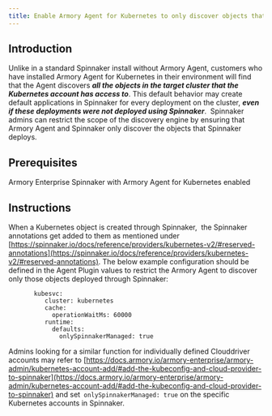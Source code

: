 ```yaml
---
title: Enable Armory Agent for Kubernetes to only discover objects that are discovered by Spinnaker (or) Armory Agent
---
```


## Introduction
Unlike in a standard Spinnaker install without Armory Agent, customers who have installed Armory Agent for Kubernetes in their environment will find that the Agent discovers ***all the objects in the target cluster that the Kubernetes account has access to***.
This default behavior may create default applications in Spinnaker for every deployment on the cluster, ***even if these deployments were not deployed using Spinnaker***.  Spinnaker admins can restrict the scope of the discovery engine by ensuring that Armory Agent and Spinnaker only discover the objects that Spinnaker deploys. 

## Prerequisites
Armory Enterprise Spinnaker with Armory Agent for Kubernetes enabled

## Instructions
When a Kubernetes object is created through Spinnaker,  the Spinnaker annotations get added to them as mentioned under [https://spinnaker.io/docs/reference/providers/kubernetes-v2/#reserved-annotations](https://spinnaker.io/docs/reference/providers/kubernetes-v2/#reserved-annotations).
The below example configuration should be defined in the Agent Plugin values to restrict the Armory Agent to discover only those objects deployed through Spinnaker:
````
       kubesvc:
          cluster: kubernetes
          cache: 
            operationWaitMs: 60000
          runtime:
            defaults:
              onlySpinnakerManaged: true
````
Admins looking for a similar function for individually defined Clouddriver accounts may refer to [https://docs.armory.io/armory-enterprise/armory-admin/kubernetes-account-add/#add-the-kubeconfig-and-cloud-provider-to-spinnaker](https://docs.armory.io/armory-enterprise/armory-admin/kubernetes-account-add/#add-the-kubeconfig-and-cloud-provider-to-spinnaker) and set``` onlySpinnakerManaged: true``` on the specific Kubernetes accounts in Spinnaker.

